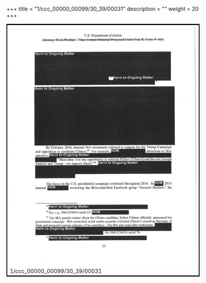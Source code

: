 +++
title = "1/ccc_00000_00099/30_39/00031"
description = ""
weight = 20
+++

<table style="border:2px solid black;max-width:800px;max-height:800px;" 
><tr><td>
<img class="center-fit-jpg"
src="/jpg_/jpg_mueller_report_searchable_031.jpg">
1/ccc_00000_00099/30_39/00031
</img></td></tr></table>
